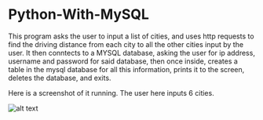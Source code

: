# Python-With-MySQL

This program asks the user to input a list of cities, and
uses http requests to find the driving distance from each 
city to all the other cities input by the user. It then
conntects to a MYSQL database, asking the user for ip
address, username and password for said database, then
once inside, creates a table in the mysql database for
all this information, prints it to the screen, deletes
the database, and exits.


Here is a screenshot of it running. The user here inputs 6
cities.



![alt text](https://raw.githubusercontent.com/stephen-wolfe/Python-With-MySQL/master/screenshot_cities.png)

